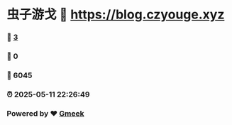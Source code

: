 # 虫子游戈 :link: https://blog.czyouge.xyz 
### :page_facing_up: [3](https://blog.czyouge.xyz/tag.html) 
### :speech_balloon: 0 
### :hibiscus: 6045 
### :alarm_clock: 2025-05-11 22:26:49 
### Powered by :heart: [Gmeek](https://github.com/Meekdai/Gmeek)
